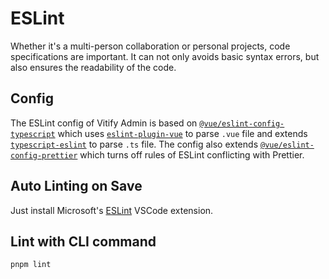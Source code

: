 # ESLint

Whether it's a multi-person collaboration or personal projects, code specifications are important. It can not only avoids basic syntax errors, but also ensures the readability of the code.


## Config

The ESLint config of Vitify Admin is based on [`@vue/eslint-config-typescript`](https://github.com/vuejs/eslint-config-typescript) which uses [`eslint-plugin-vue`](https://github.com/vuejs/eslint-plugin-vue) to parse `.vue` file and extends [`typescript-eslint`](https://github.com/typescript-eslint/typescript-eslint) to parse `.ts` file. The config also extends [`@vue/eslint-config-prettier`](https://github.com/vuejs/eslint-config-prettier) which turns off rules of ESLint conflicting with Prettier.

## Auto Linting on Save

Just install Microsoft's [ESLint](https://marketplace.visualstudio.com/items?itemName=dbaeumer.vscode-eslint) VSCode extension.

## Lint with CLI command

```
pnpm lint
```
